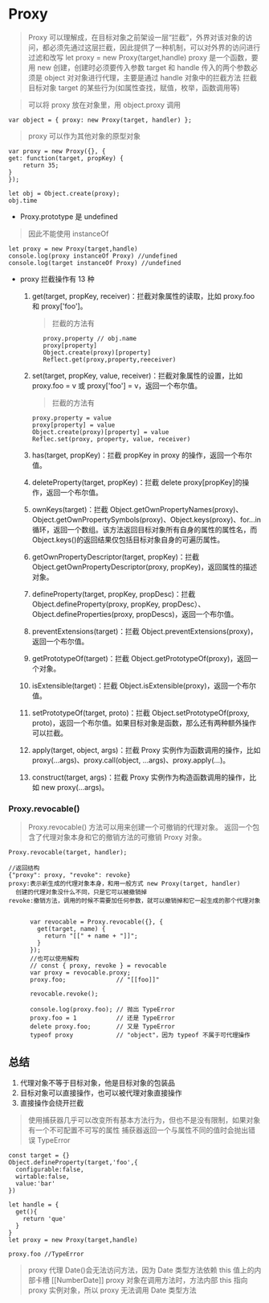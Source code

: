 # Proxy

> Proxy 可以理解成，在目标对象之前架设一层“拦截”，外界对该对象的访问，都必须先通过这层拦截，因此提供了一种机制，可以对外界的访问进行过滤和改写
> let proxy = new Proxy(target,handle)
> proxy 是一个函数，要用 new 创建，创建时必须要传入参数 target 和 handle
> 传入的两个参数必须是 object
> 对对象进行代理，主要是通过 handle 对象中的拦截方法 拦截目标对象 target 的某些行为(如属性查找，赋值，枚举，函数调用等)

> 可以将 proxy 放在对象里，用 object.proxy 调用

    var object = { proxy: new Proxy(target, handler) };

> proxy 可以作为其他对象的原型对象

    var proxy = new Proxy({}, {
    get: function(target, propKey) {
        return 35;
    }
    });

    let obj = Object.create(proxy);
    obj.time

- Proxy.prototype 是 undefined

> 因此不能使用 instanceOf

    let proxy = new Proxy(target,handle)
    console.log(proxy instanceOf Proxy) //undefined
    console.log(target instanceOf Proxy) //undefined

- proxy 拦截操作有 13 种

  1.  get(target, propKey, receiver)：拦截对象属性的读取，比如 proxy.foo 和 proxy['foo']。

      > 拦截的方法有

             proxy.property // obj.name
             proxy[property]
             Object.create(proxy)[property]
             Reflect.get(proxy,property,reeceiver)

  2.  set(target, propKey, value, receiver)：拦截对象属性的设置，比如 proxy.foo = v 或 proxy['foo'] = v，返回一个布尔值。

      > 拦截的方法有

          proxy.property = value
          proxy[property] = value
          Object.create(proxy)[property] = value
          Reflec.set(proxy, property, value, receiver)

  3.  has(target, propKey)：拦截 propKey in proxy 的操作，返回一个布尔值。
  4.  deleteProperty(target, propKey)：拦截 delete proxy[propKey]的操作，返回一个布尔值。
  5.  ownKeys(target)：拦截 Object.getOwnPropertyNames(proxy)、Object.getOwnPropertySymbols(proxy)、Object.keys(proxy)、for...in 循环，返回一个数组。该方法返回目标对象所有自身的属性的属性名，而 Object.keys()的返回结果仅包括目标对象自身的可遍历属性。
  6.  getOwnPropertyDescriptor(target, propKey)：拦截 Object.getOwnPropertyDescriptor(proxy, propKey)，返回属性的描述对象。
  7.  defineProperty(target, propKey, propDesc)：拦截 Object.defineProperty(proxy, propKey, propDesc）、Object.defineProperties(proxy, propDescs)，返回一个布尔值。
  8.  preventExtensions(target)：拦截 Object.preventExtensions(proxy)，返回一个布尔值。
  9.  getPrototypeOf(target)：拦截 Object.getPrototypeOf(proxy)，返回一个对象。
  10. isExtensible(target)：拦截 Object.isExtensible(proxy)，返回一个布尔值。
  11. setPrototypeOf(target, proto)：拦截 Object.setPrototypeOf(proxy, proto)，返回一个布尔值。如果目标对象是函数，那么还有两种额外操作可以拦截。
  12. apply(target, object, args)：拦截 Proxy 实例作为函数调用的操作，比如 proxy(...args)、proxy.call(object, ...args)、proxy.apply(...)。
  13. construct(target, args)：拦截 Proxy 实例作为构造函数调用的操作，比如 new proxy(...args)。

### Proxy.revocable()

> Proxy.revocable() 方法可以用来创建一个可撤销的代理对象。
> 返回一个包含了代理对象本身和它的撤销方法的可撤销 Proxy 对象。

    Proxy.revocable(target, handler);

    //返回结构
    {"proxy": proxy, "revoke": revoke}
    proxy:表示新生成的代理对象本身，和用一般方式 new Proxy(target, handler)
      创建的代理对象没什么不同，只是它可以被撤销掉
    revoke:撤销方法，调用的时候不需要加任何参数，就可以撤销掉和它一起生成的那个代理对象


          var revocable = Proxy.revocable({}, {
            get(target, name) {
              return "[[" + name + "]]";
            }
          });
          //也可以使用解构
          // const { proxy, revoke } = revocable
          var proxy = revocable.proxy;
          proxy.foo;              // "[[foo]]"

          revocable.revoke();

          console.log(proxy.foo); // 抛出 TypeError
          proxy.foo = 1           // 还是 TypeError
          delete proxy.foo;       // 又是 TypeError
          typeof proxy            // "object"，因为 typeof 不属于可代理操作

## 总结

1. 代理对象不等于目标对象，他是目标对象的包装品
2. 目标对象可以直接操作，也可以被代理对象直接操作
3. 直接操作会绕开拦截

> 使用捕获器几乎可以改变所有基本方法行为，但也不是没有限制，如果对象有一个不可配置不可写的属性
> 捕获器返回一个与属性不同的值时会抛出错误 TypeError

    const target = {}
    Object.defineProperty(target,'foo',{
      configurable:false,
      wirtable:false,
      value:'bar'
    })

    let handle = {
      get(){
        return 'que'
      }
    }
    let proxy = new Proxy(target,handle)

    proxy.foo //TypeError

> proxy 代理 Date()会无法访问方法，因为 Date 类型方法依赖 this 值上的内部卡槽 [[NumberDate]]
> proxy 对象在调用方法时，方法内部 this 指向 proxy 实例对象，所以 proxy 无法调用 Date 类型方法
